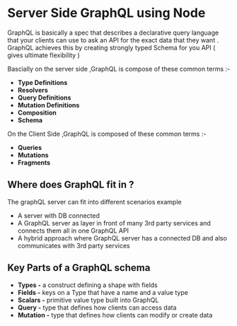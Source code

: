 # Server Side GraphQL using Node 
GraphQL is basically a spec that describes a declarative query language that your clients can use to ask an API for the exact data that they want . GraphQL achieves this by creating strongly typed Schema for you API ( gives ultimate flexibility )

Bascially on the server side ,GraphQL is compose of these common terms :-
- **Type Definitions**
- **Resolvers**
- **Query Definitions**
- **Mutation Definitions**
- **Composition**
- **Schema**

On the Client Side ,GraphQL is composed of these common terms :-
- **Queries**
- **Mutations**
- **Fragments**

## Where does GraphQL fit in ?
The graphQL server can fit into different scenarios example 
- A server with DB connected 
- A GraphQL server as layer in front of many 3rd party services and connects them all in one GraphQL API
- A hybrid approach where GraphQL server has a connected DB and also communicates with 3rd party services

## Key Parts of a GraphQL schema 
- **Types -** a construct defining a shape with fields
- **Fields -** keys on a Type that have a name and a value type
- **Scalars -** primitive value type built into GraphQL
- **Query -** type that defines how clients can access data
- **Mutation -** type that defines how clients can modify or create data
